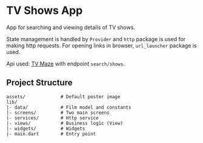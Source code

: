 # TV Shows App

App for searching and viewing details of TV shows.

State management is handled by `Provider` and `http` package is used for making http requests. For opening links in browser, `url_launcher` package is used.

Api used: [TV Maze](https://www.tvmaze.com/api) with endpoint `search/shows`.

## Project Structure

```text
assets/             # Default poster image
lib/
|- data/            # Film model and constants
|- screens/         # Two main screens
|- services/        # Http service
|- views/           # Business logic (View)
|- widgets/         # Widgets
|- main.dart        # Entry point
```